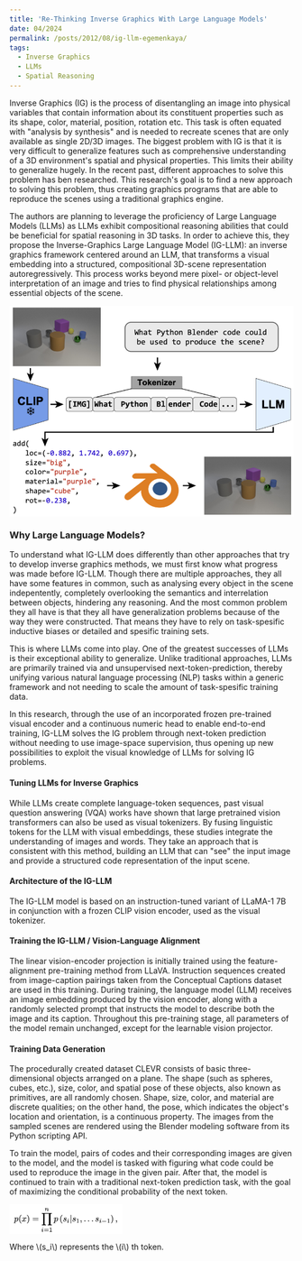 ```yaml
---
title: 'Re-Thinking Inverse Graphics With Large Language Models'
date: 04/2024
permalink: /posts/2012/08/ig-llm-egemenkaya/
tags:
  - Inverse Graphics
  - LLMs
  - Spatial Reasoning
---
```


Inverse Graphics (IG) is the process of disentangling an image into physical variables that contain information about its constituent properties such as its shape, color, material, position, rotation etc. This task is often equated with "analysis by synthesis" and is needed to recreate scenes that are only available as single 2D/3D images. 
The biggest problem with IG is that it is very difficult to generalize features such as comprehensive understanding of a 3D environment's spatial and physical properties. This limits their ability to generalize hugely. In the recent past, different approaches to solve this problem has ben researched. This research's goal is to find a new approach to solving this problem, thus creating graphics programs that are able to reproduce the scenes using a traditional graphics engine.

The authors are planning to leverage the proficiency of Large Language Models (LLMs) as LLMs exhibit compositional reasoning abilities that could be beneficial for spatial reasoning in 3D tasks. In order to achieve this, they propose the Inverse-Graphics Large Language Model (IG-LLM): an inverse graphics framework centered around an LLM, that transforms a visual embedding into a structured, compositional 3D-scene representation autoregressively. This process works beyond mere pixel- or object-level interpretation of an image and tries to find physical relationships among essential objects of the scene.

<img src="/images/ig-llm-blenderpipe.png" alt="IG-LLM Example" align="center" width="600"/>

<h3 id="why llms">Why Large Language Models?</h3>

To understand what IG-LLM does differently than other approaches that try to develop inverse graphics methods, we must first know what progress was made before IG-LLM. Though there are multiple approaches, they all have some features in common, such as analysing every object in the scene indepentently, completely overlooking the semantics and interrelation between objects, hindering any reasoning. And the most common problem they all have is that they all have generalization problems because of the way they were constructed. That means they have to rely on task-spesific inductive biases or detailed and spesific training sets.

This is where LLMs come into play. One of the greatest successes of LLMs is their exceptional ability to generalize. Unlike traditional approaches, LLMs are primarily trained via and unsupervised next-token-prediction, thereby unifying various natural language processing (NLP) tasks within a generic framework and not needing to scale the amount of task-spesific training data.

In this research, through the use of an incorporated frozen pre-trained visual encoder and a continuous numeric head to enable end-to-end training, IG-LLM solves the IG problem through next-token prediction without needing to use image-space supervision, thus opening up new possibilities to exploit the visual knowledge of LLMs for solving IG problems. 

<h4 id="how to integrate it">Tuning LLMs for Inverse Graphics</h4>

While LLMs create complete language-token sequences, past visual question answering (VQA) works have shown that large pretrained vision transformers can also be used as visual tokenizers. By fusing linguistic tokens for the LLM with visual embeddings, these studies integrate the understanding of images and words. They take an approach that is consistent with this method, building an LLM that can "see" the input image and provide a structured code representation of the input scene.

<h4 id="architecture">Architecture of the IG-LLM</h4>

The IG-LLM model is based on an instruction-tuned variant of LLaMA-1 7B in conjunction with a frozen CLIP vision encoder, used as the visual tokenizer. 

<h4 id="training">Training the IG-LLM / Vision-Language Alignment</h4>

The linear vision-encoder projection is initially trained using the feature-alignment pre-training method from LLaVA. Instruction sequences created from image-caption pairings taken from the Conceptual Captions dataset are used in this training. During training, the language model (LLM) receives an image embedding produced by the vision encoder, along with a randomly selected prompt that instructs the model to describe both the image and its caption. Throughout this pre-training stage, all parameters of the model remain unchanged, except for the learnable vision projector.


<h4 id="trainingdata">Training Data Generation</h4>

The procedurally created dataset CLEVR consists of basic three-dimensional objects arranged on a plane. The shape (such as spheres, cubes, etc.), size, color, and spatial pose of these objects, also known as primitives, are all randomly chosen. Shape, size, color, and material are discrete qualities; on the other hand, the pose, which indicates the object's location and orientation, is a continuous property. The images from the sampled scenes are rendered using the Blender modeling software from its Python scripting API.

To train the model, pairs of codes and their corresponding images are given to the model, and the model is tasked with figuring what code could be used to reproduce the image in the given pair. After that, the model is continued to train with a traditional next-token prediction task, with the goal of maximizing the conditional probability of the next token.

<img src="/images/pifalanfilan.png" alt="formula1" align="center" width="200"/>

Where \\(s_i\\) represents the \\(i\\) th token.
